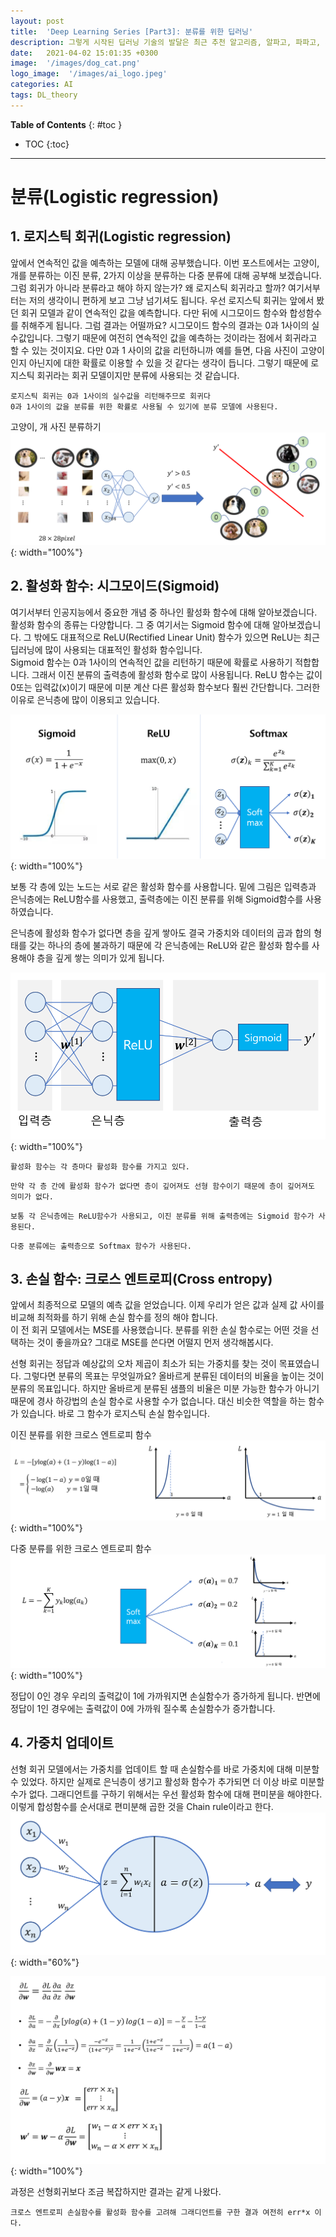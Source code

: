 ```yaml
---
layout: post
title:  'Deep Learning Series [Part3]: 분류를 위한 딥러닝'
description: 그렇게 시작된 딥러닝 기술의 발달은 최근 추천 알고리즘, 알파고, 파파고, 자율 주행 등 많은 분야에서 엄청난 변화를 가져오고 있습니다.
date:   2021-04-02 15:01:35 +0300
image:  '/images/dog_cat.png'
logo_image:  '/images/ai_logo.jpeg'
categories: AI
tags: DL_theory
---
```


**Table of Contents**
{: #toc }
*  TOC
{:toc}

---

# 분류(Logistic regression)

## 1. 로지스틱 회귀(Logistic regression)  

앞에서 연속적인 값을 예측하는 모델에 대해 공부했습니다. 이번 포스트에서는 고양이, 개를 분류하는 이진 분류, 2가지 이상을 분류하는 다중 분류에 대해 공부해 보겠습니다. 
그럼 회귀가 아니라 분류라고 해야 하지 않는가? 왜 로지스틱 회귀라고 할까? 여기서부터는 저의 생각이니 편하게 보고 그냥 넘기셔도 됩니다. 우선 로지스틱 회귀는 앞에서 봤던 회귀 모델과 같이 연속적인 값을 예측합니다. 다만 뒤에 시그모이드 함수와 합성함수를 취해주게 됩니다. 그럼 결과는 어떨까요? 시그모이드 함수의 결과는 0과 1사이의 실수값입니다. 그렇기 때문에 여전히 연속적인 값을 예측하는 것이라는 점에서 회귀라고 할 수 있는 것이지요. 다만 0과 1 사이의 값을 리턴하니까 예를 들면, 다음 사진이 고양이인지 아닌지에 대한 확률로 이용할 수 있을 것 같다는 생각이 듭니다. 그렇기 때문에 로지스틱 회귀라는 회귀 모델이지만 분류에 사용되는 것 같습니다.  

`로지스틱 회귀는 0과 1사이의 실수값을 리턴해주므로 회귀다`  
`0과 1사이의 값을 분류를 위한 확률로 사용될 수 있기에 분류 모델에 사용된다.`  

고양이, 개 사진 분류하기  
![](/images/dog_cat.png){: width="100%"}


## 2. 활성화 함수: 시그모이드(Sigmoid)  

여기서부터 인공지능에서 중요한 개념 중 하나인 활성화 함수에 대해 알아보겠습니다. 활성화 함수의 종류는 다양합니다. 그 중 여기서는 Sigmoid 함수에 대해 알아보겠습니다. 그 밖에도 대표적으로 ReLU(Rectified Linear Unit) 함수가 있으면 ReLU는 최근 딥러닝에 많이 사용되는 대표적인 활성화 함수입니다.  
Sigmoid 함수는 0과 1사이의 연속적인 값을 리턴하기 때문에 확률로 사용하기 적합합니다. 그래서 이진 분류의 출력층에 활성화 함수로 많이 사용됩니다. ReLU 함수는 값이 0또는 입력값(x)이기 때문에 미분 계산 다른 활성화 함수보다 훨씬 간단합니다. 그러한 이유로 은닉층에 많이 이용되고 있습니다.   

![](/images/activation.png){: width="100%"}  

보통 각 층에 있는 노드는 서로 같은 활성화 함수를 사용합니다. 밑에 그림은 입력층과 은닉층에는 ReLU함수를 사용했고, 출력층에는 이진 분류를 위해 Sigmoid함수를 사용하였습니다.  

은닉층에 활성화 함수가 없다면 층을 깊게 쌓아도 결국 가중치와 데이터의 곱과 합의 형태를 갖는 하나의 층에 불과하기 때문에 각 은닉층에는 ReLU와 같은 활성화 함수를 사용해야 층을 깊게 쌓는 의미가 있게 됩니다.  

![](/images/activation_2.png){: width="100%"} 

`활성화 함수는 각 층마다 활성화 함수를 가지고 있다.`  

`만약 각 층 간에 활성화 함수가 없다면 층이 깊어져도 선형 함수이기 때문에 층이 깊어져도 의미가 없다.`  

`보통 각 은닉층에는 ReLU함수가 사용되고, 이진 분류를 위해 출력층에는 Sigmoid 함수가 사용된다.`  

`다중 분류에는 출력층으로 Softmax 함수가 사용된다.`


## 3. 손실 함수: 크로스 엔트로피(Cross entropy)  

앞에서 최종적으로 모델의 예측 값을 얻었습니다. 이제 우리가 얻은 값과 실제 값 사이를 비교해 최적화를 하기 위해 손실 함수를 정의 해야 합니다.  
이 전 회귀 모델에서는 MSE를 사용했습니다. 분류를 위한 손실 함수로는 어떤 것을 선택하는 것이 좋을까요? 그대로 MSE를 쓴다면 어떨지 먼저 생각해봅시다.

선형 회귀는 정답과 예상값의 오차 제곱이 최소가 되는 가중치를 찾는 것이 목표였습니다. 그렇다면 분류의 목표는 무엇일까요? 올바르게 분류된 데이터의 비율을 높이는 것이 분류의 목표입니다. 하지만 올바르게 분류된 샘플의 비율은 미분 가능한 함수가 아니기 때문에 경사 하강법의 손실 함수로 사용할 수가 없습니다. 대신 비슷한 역할을 하는 함수가 있습니다. 바로 그 함수가 로지스틱 손실 함수입니다.  

이진 분류를 위한 크로스 엔트로피 함수  
![](/images/binary_entropy.png){: width="100%"}   


다중 분류를 위한 크로스 엔트로피 함수  
![](/images/cross_entropy.png){: width="100%"}  

정답이 0인 경우 우리의 출력값이 1에 가까워지면 손실함수가 증가하게 됩니다. 반면에 정답이 1인 경우에는 출력값이 0에 가까워 질수록 손실함수가 증가합니다.

## 4. 가중치 업데이트  

선형 회귀 모델에서는 가중치를 업데이트 할 때 손실함수를 바로 가중치에 대해 미분할 수 있었다. 하지만 실제로 은닉층이 생기고 활성화 함수가 추가되면 더 이상 바로 미분할 수가 없다. 그래디언트를 구하기 위해서는 우선 활성화 함수에 대해 편미분을 해야한다. 이렇게 합성함수를 순서대로 편미분해 곱한 것을 Chain rule이라고 한다.  
![](/images/classification_weight_2.png){: width="60%"}  

![](/images/classification_weight.png){: width="100%"}  

과정은 선형회귀보다 조금 복잡하지만 결과는 같게 나왔다.  

`크로스 엔트로피 손실함수를 활성화 함수를 고려해 그래디언트를 구한 결과 여전히 err*x 이다.`  

